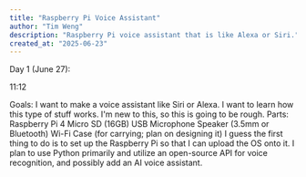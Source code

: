```yaml
---
title: "Raspberry Pi Voice Assistant"
author: "Tim Weng"
description: "Raspberry Pi voice assistant that is like Alexa or Siri."
created_at: "2025-06-23"
---
```

Day 1 (June 27):

11:12

Goals:
I want to make a voice assistant like Siri or Alexa. 
I want to learn how this type of stuff works. I'm new to this, so this is going to be rough.
Parts:
Raspberry Pi 4
Micro SD (16GB)
USB Microphone
Speaker (3.5mm or Bluetooth)
Wi-Fi
Case (for carrying; plan on designing it)
I guess the first thing to do is to set up the Raspberry Pi so that I can upload the OS onto it.
I plan to use Python primarily and utilize an open-source API for voice recognition, and possibly add an AI voice assistant.
